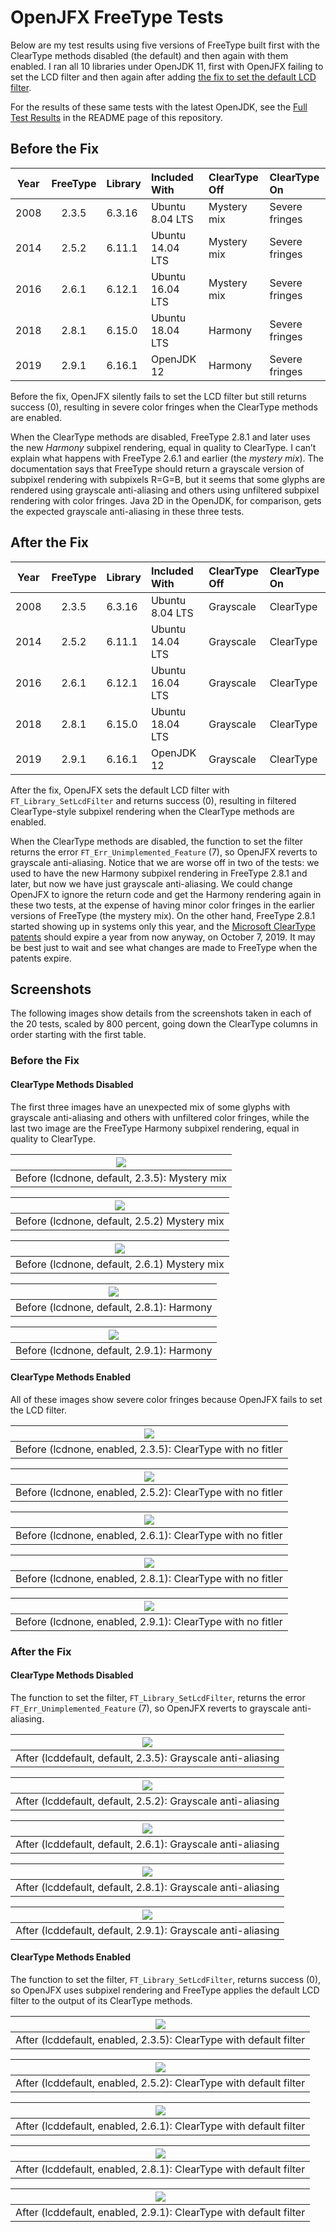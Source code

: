 # OpenJFX FreeType Tests

Below are my test results using five versions of FreeType built first with the ClearType methods disabled (the default) and then again with them enabled. I ran all 10 libraries under OpenJDK 11, first with OpenJFX failing to set the LCD filter and then again after adding [the fix to set the default LCD filter](https://github.com/javafxports/openjdk-jfx/pull/235 "JDK-8188810: Fonts are blurry on Ubuntu 16.04 and Debian 9").

For the results of these same tests with the latest OpenJDK, see the [Full Test Results](README.md#full-test-results "OpenJDK FreeType Font Fix") in the README page of this repository.

## Before the Fix

| Year | FreeType | Library | Included With    | ClearType Off | ClearType On   |
|:----:|:--------:|:--------|:-----------------|:--------------|:---------------|
| 2008 | 2.3.5    | 6.3.16  | Ubuntu 8.04 LTS  | Mystery mix   | Severe fringes |
| 2014 | 2.5.2    | 6.11.1  | Ubuntu 14.04 LTS | Mystery mix   | Severe fringes |
| 2016 | 2.6.1    | 6.12.1  | Ubuntu 16.04 LTS | Mystery mix   | Severe fringes |
| 2018 | 2.8.1    | 6.15.0  | Ubuntu 18.04 LTS | Harmony       | Severe fringes |
| 2019 | 2.9.1    | 6.16.1  | OpenJDK 12       | Harmony       | Severe fringes |

Before the fix, OpenJFX silently fails to set the LCD filter but still returns success (0), resulting in severe color fringes when the ClearType methods are enabled.

When the ClearType methods are disabled, FreeType 2.8.1 and later uses the new *Harmony* subpixel rendering, equal in quality to ClearType. I can’t explain what happens with FreeType 2.6.1 and earlier (the *mystery mix*). The documentation says that FreeType should return a grayscale version of subpixel rendering with subpixels R=G=B, but it seems that some glyphs are rendered using grayscale anti-aliasing and others using unfiltered subpixel rendering with color fringes. Java 2D in the OpenJDK, for comparison, gets the expected grayscale anti-aliasing in these three tests.

## After the Fix

| Year | FreeType | Library | Included With    | ClearType Off | ClearType On   |
|:----:|:--------:|:--------|:-----------------|:--------------|:---------------|
| 2008 | 2.3.5    | 6.3.16  | Ubuntu 8.04 LTS  | Grayscale     | ClearType      |
| 2014 | 2.5.2    | 6.11.1  | Ubuntu 14.04 LTS | Grayscale     | ClearType      |
| 2016 | 2.6.1    | 6.12.1  | Ubuntu 16.04 LTS | Grayscale     | ClearType      |
| 2018 | 2.8.1    | 6.15.0  | Ubuntu 18.04 LTS | Grayscale     | ClearType      |
| 2019 | 2.9.1    | 6.16.1  | OpenJDK 12       | Grayscale     | ClearType      |

After the fix, OpenJFX sets the default LCD filter with `FT_Library_SetLcdFilter` and returns success (0), resulting in filtered ClearType-style subpixel rendering when the ClearType methods are enabled.

When the ClearType methods are disabled, the function to set the filter returns the error `FT_Err_Unimplemented_Feature` (7), so OpenJFX reverts to grayscale anti-aliasing. Notice that we are worse off in two of the tests: we used to have the new Harmony subpixel rendering in FreeType 2.8.1 and later, but now we have just grayscale anti-aliasing. We could change OpenJFX to ignore the return code and get the Harmony rendering again in these two tests, at the expense of having minor color fringes in the earlier versions of FreeType (the mystery mix). On the other hand, FreeType 2.8.1 started showing up in systems only this year, and the [Microsoft ClearType patents](http://david.freetype.org/cleartype-patents.html "ClearType Patents, FreeType and the Unix Desktop: an explanation") should expire a year from now anyway, on October 7, 2019. It may be best just to wait and see what changes are made to FreeType when the patents expire.

## Screenshots

The following images show details from the screenshots taken in each of the 20 tests, scaled by 800 percent, going down the ClearType columns in order starting with the first table.

### Before the Fix

#### ClearType Methods Disabled

The first three images have an unexpected mix of some glyphs with grayscale anti-aliasing and others with unfiltered color fringes, while the last two image are the FreeType Harmony subpixel rendering, equal in quality to ClearType.

| ![](files/ensemble/lcdnone/8xdefault-libfreetype.so.6.3.16.png) |
|:---------------------------------------------:|
| Before (lcdnone, default, 2.3.5): Mystery mix |

| ![](files/ensemble/lcdnone/8xdefault-libfreetype.so.6.11.1.png) |
|:--------------------------------------------:|
| Before (lcdnone, default, 2.5.2) Mystery mix |

| ![](files/ensemble/lcdnone/8xdefault-libfreetype.so.6.12.1.png) |
|:--------------------------------------------:|
| Before (lcdnone, default, 2.6.1) Mystery mix |

| ![](files/ensemble/lcdnone/8xdefault-libfreetype.so.6.15.0.png) |
|:-----------------------------------------:|
| Before (lcdnone, default, 2.8.1): Harmony |

| ![](files/ensemble/lcdnone/8xdefault-libfreetype.so.6.16.1.png) |
|:-----------------------------------------:|
| Before (lcdnone, default, 2.9.1): Harmony |

#### ClearType Methods Enabled

All of these images show severe color fringes because OpenJFX fails to set the LCD filter.

| ![](files/ensemble/lcdnone/8xenabled-libfreetype.so.6.3.16.png) |
|:----------------------------------------------------------:|
| Before (lcdnone, enabled, 2.3.5): ClearType with no fitler |

| ![](files/ensemble/lcdnone/8xenabled-libfreetype.so.6.11.1.png) |
|:----------------------------------------------------------:|
| Before (lcdnone, enabled, 2.5.2): ClearType with no fitler |

| ![](files/ensemble/lcdnone/8xenabled-libfreetype.so.6.12.1.png) |
|:----------------------------------------------------------:|
| Before (lcdnone, enabled, 2.6.1): ClearType with no fitler |

| ![](files/ensemble/lcdnone/8xenabled-libfreetype.so.6.15.0.png) |
|:----------------------------------------------------------:|
| Before (lcdnone, enabled, 2.8.1): ClearType with no fitler |

| ![](files/ensemble/lcdnone/8xenabled-libfreetype.so.6.16.1.png) |
|:----------------------------------------------------------:|
| Before (lcdnone, enabled, 2.9.1): ClearType with no fitler |

### After the Fix

#### ClearType Methods Disabled

The function to set the filter, `FT_Library_SetLcdFilter`, returns the error `FT_Err_Unimplemented_Feature` (7), so OpenJFX reverts to grayscale anti-aliasing.

| ![](files/ensemble/lcddefault/8xdefault-libfreetype.so.6.3.16.png) |
|:-----------------------------------------------------------:|
| After (lcddefault, default, 2.3.5): Grayscale anti-aliasing |

| ![](files/ensemble/lcddefault/8xdefault-libfreetype.so.6.11.1.png) |
|:-----------------------------------------------------------:|
| After (lcddefault, default, 2.5.2): Grayscale anti-aliasing |

| ![](files/ensemble/lcddefault/8xdefault-libfreetype.so.6.12.1.png) |
|:-----------------------------------------------------------:|
| After (lcddefault, default, 2.6.1): Grayscale anti-aliasing |

| ![](files/ensemble/lcddefault/8xdefault-libfreetype.so.6.15.0.png) |
|:-----------------------------------------------------------:|
| After (lcddefault, default, 2.8.1): Grayscale anti-aliasing |

| ![](files/ensemble/lcddefault/8xdefault-libfreetype.so.6.16.1.png) |
|:-----------------------------------------------------------:|
| After (lcddefault, default, 2.9.1): Grayscale anti-aliasing |

#### ClearType Methods Enabled

The function to set the filter, `FT_Library_SetLcdFilter`, returns success (0), so OpenJFX uses subpixel rendering and FreeType applies the default LCD filter to the output of its ClearType methods.

| ![](files/ensemble/lcddefault/8xenabled-libfreetype.so.6.3.16.png) |
|:-----------------------------------------------------------------:|
| After (lcddefault, enabled, 2.3.5): ClearType with default filter |

| ![](files/ensemble/lcddefault/8xenabled-libfreetype.so.6.11.1.png) |
|:-----------------------------------------------------------------:|
| After (lcddefault, enabled, 2.5.2): ClearType with default filter |

| ![](files/ensemble/lcddefault/8xenabled-libfreetype.so.6.12.1.png) |
|:-----------------------------------------------------------------:|
| After (lcddefault, enabled, 2.6.1): ClearType with default filter |

| ![](files/ensemble/lcddefault/8xenabled-libfreetype.so.6.15.0.png) |
|:-----------------------------------------------------------------:|
| After (lcddefault, enabled, 2.8.1): ClearType with default filter |

| ![](files/ensemble/lcddefault/8xenabled-libfreetype.so.6.16.1.png) |
|:-----------------------------------------------------------------:|
| After (lcddefault, enabled, 2.9.1): ClearType with default filter |
